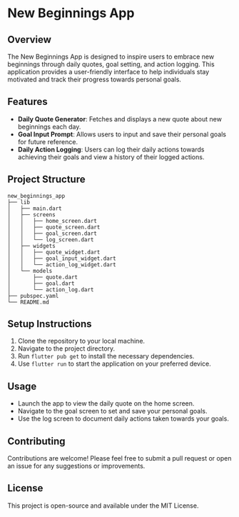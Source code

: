 # New Beginnings App

## Overview
The New Beginnings App is designed to inspire users to embrace new beginnings through daily quotes, goal setting, and action logging. This application provides a user-friendly interface to help individuals stay motivated and track their progress towards personal goals.

## Features
- **Daily Quote Generator**: Fetches and displays a new quote about new beginnings each day.
- **Goal Input Prompt**: Allows users to input and save their personal goals for future reference.
- **Daily Action Logging**: Users can log their daily actions towards achieving their goals and view a history of their logged actions.

## Project Structure
```
new_beginnings_app
├── lib
│   ├── main.dart
│   ├── screens
│   │   ├── home_screen.dart
│   │   ├── quote_screen.dart
│   │   ├── goal_screen.dart
│   │   └── log_screen.dart
│   ├── widgets
│   │   ├── quote_widget.dart
│   │   ├── goal_input_widget.dart
│   │   └── action_log_widget.dart
│   └── models
│       ├── quote.dart
│       ├── goal.dart
│       └── action_log.dart
├── pubspec.yaml
└── README.md
```

## Setup Instructions
1. Clone the repository to your local machine.
2. Navigate to the project directory.
3. Run `flutter pub get` to install the necessary dependencies.
4. Use `flutter run` to start the application on your preferred device.

## Usage
- Launch the app to view the daily quote on the home screen.
- Navigate to the goal screen to set and save your personal goals.
- Use the log screen to document daily actions taken towards your goals.

## Contributing
Contributions are welcome! Please feel free to submit a pull request or open an issue for any suggestions or improvements.

## License
This project is open-source and available under the MIT License.